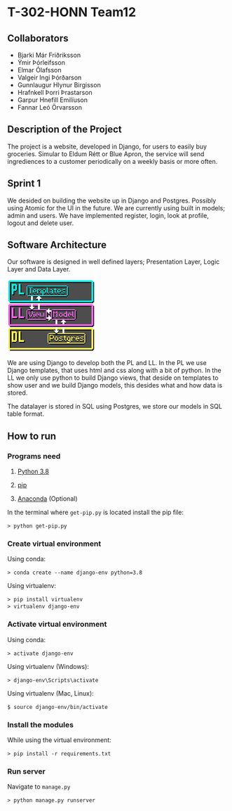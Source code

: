 # T-302-HONN Team12

## Collaborators

- Bjarki Már Friðriksson
- Ýmir Þórleifsson 
- Elmar Ólafsson 
- Valgeir Ingi Þórðarson 
- Gunnlaugur Hlynur Birgisson 
- Hrafnkell Þorri Þrastarson 
- Garpur Hnefill Emilíuson
- Fannar Leó Örvarsson

## Description of the Project

The project is a website, developed in Django, for users to easily buy groceries. Simular to Eldum Rétt or Blue Apron, the service will send ingrediences to a customer periodically on a weekly basis or more often.

## Sprint 1

We desided on building the website up in Django and Postgres. Possibly using Atomic for the UI in the future. We are currently using built in models; admin and users. We have implemented register, login, look at profile, logout and delete user.

## Software Architecture

Our software is designed in well defined layers; Presentation Layer, Logic Layer and Data Layer. 

![](readme_images/layers.png)

We are using Django to develop both the PL and LL. In the PL we use Django templates, that uses html and css along with a bit of python. In the LL we only use python to build Django views, that deside on templates to show user and we build Django models, this desides what and how data is stored.

The datalayer is stored in SQL using Postgres, we store our models in SQL table format. 

## How to run

### Programs need
1. [Python 3.8](https://www.python.org/downloads/)

2. [pip](https://bootstrap.pypa.io/get-pip.py)

3. [Anaconda](https://www.anaconda.com/products/individual) (Optional)

In the terminal where `get-pip.py` is located install the pip file:

```
> python get-pip.py
```

### Create virtual environment

Using conda:

```
> conda create --name django-env python=3.8
```

Using virtualenv:

```
> pip install virtualenv
> virtualenv django-env
```
### Activate virtual environment
Using conda:
```
> activate django-env
```
Using virtualenv (Windows):
```
> django-env\Scripts\activate
```
Using virtualenv (Mac, Linux):
```
$ source django-env/bin/activate
```

### Install the modules
While using the virtual environment:
```
> pip install -r requirements.txt
```

### Run server
Navigate to `manage.py`
```
> python manage.py runserver
```
